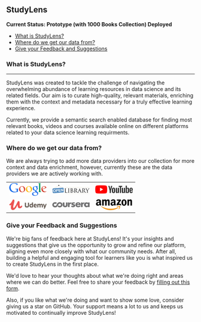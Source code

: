 ## StudyLens <!-- omit in toc -->

**Current Status: Prototype (with 1000 Books Collection) Deployed**

- [What is StudyLens?](#what-is-studylens)
- [Where do we get our data from?](#where-do-we-get-our-data-from)
- [Give your Feedback and Suggestions](#give-your-feedback-and-suggestions)


### What is StudyLens?
--------------------------------------------------------------------------------
StudyLens was created to tackle the challenge of navigating the overwhelming abundance of learning resources in data science and its related fields. Our aim is to curate high-quality, relevant materials, enriching them with the context and metadata necessary for a truly effective learning experience. 

Currently, we provide a semantic search enabled database for finding most relevant books, videos and courses available online on different platforms related to your data science learning requirments.


### Where do we get our data from?
We are always trying to add more data providers into our collection for more context and data enrichment, however, currently these are the data providers we are actively working with. 
<div align="center">
  <table>
    <tr>
      <td align="center" width="33%">
        <img src="https://raw.githubusercontent.com/rmalhotra2192/studylens/main/services/frontend/src/assets/img/logo-google.svg" alt="Logo 1" style="width: 100px;"/>
      </td>
      <td align="center" width="33%">
        <img src="https://raw.githubusercontent.com/rmalhotra2192/studylens/main/services/frontend/src/assets/img/logo-open-library.svg" alt="Logo 2" style="width: 100px;"/>
      </td>
      <td align="center" width="33%">
        <img src="https://raw.githubusercontent.com/rmalhotra2192/studylens/main/services/frontend/src/assets/img/logo-youtube.svg" alt="Logo 3" style="width: 100px;"/>
      </td>
    </tr>
    <tr>
      <td align="center">
        <img src="https://raw.githubusercontent.com/rmalhotra2192/studylens/main/services/frontend/src/assets/img/logo-udemy.svg" alt="Logo 4" style="width: 100px;"/>
      </td>
      <td align="center">
        <img src="https://raw.githubusercontent.com/rmalhotra2192/studylens/main/services/frontend/src/assets/img/logo-coursera.svg" alt="Logo 5" style="width: 100px;"/>
      </td>
      <td align="center">
        <img src="https://raw.githubusercontent.com/rmalhotra2192/studylens/main/services/frontend/src/assets/img/logo-amazon.svg" alt="Logo 6" style="width: 100px;"/>
      </td>
    </tr>
  </table>
</div>


### Give your Feedback and Suggestions
We're big fans of feedback here at StudyLens! It's your insights and suggestions that give us the opportunity to grow and refine our platform, aligning even more closely with what our community needs. After all, building a helpful and engaging tool for learners like you is what inspired us to create StudyLens in the first place.

We'd love to hear your thoughts about what we're doing right and areas where we can do better. Feel free to share your feedback by [filling out this form](https://l11c0orn5ks.typeform.com/to/dMi2nglL).

Also, if you like what we're doing and want to show some love, consider giving us a star on GitHub. Your support means a lot to us and keeps us motivated to continually improve StudyLens!